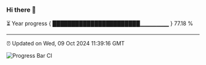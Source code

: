 ### Hi there 👋

⏳ Year progress { ███████████████████████▁▁▁▁▁▁▁ } 77.18 %

---

⏰ Updated on Wed, 09 Oct 2024 11:39:16 GMT

![Progress Bar CI](https://github.com/IshwaranRudhara/GIT-ACTION/workflows/Progress%20Bar%20CI/badge.svg)
